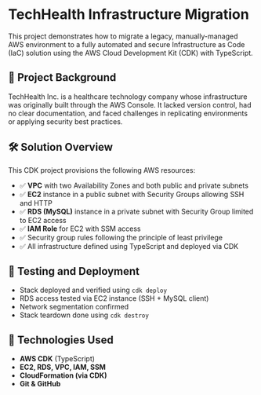 # TechHealth Infrastructure Migration

This project demonstrates how to migrate a legacy, manually-managed AWS environment to a fully automated and secure Infrastructure as Code (IaC) solution using the AWS Cloud Development Kit (CDK) with TypeScript.

## 🏥 Project Background

TechHealth Inc. is a healthcare technology company whose infrastructure was originally built through the AWS Console. It lacked version control, had no clear documentation, and faced challenges in replicating environments or applying security best practices.

## 🛠️ Solution Overview

This CDK project provisions the following AWS resources:

- ✅ **VPC** with two Availability Zones and both public and private subnets
- ✅ **EC2** instance in a public subnet with Security Groups allowing SSH and HTTP
- ✅ **RDS (MySQL)** instance in a private subnet with Security Group limited to EC2 access
- ✅ **IAM Role** for EC2 with SSM access
- ✅ Security group rules following the principle of least privilege
- ✅ All infrastructure defined using TypeScript and deployed via CDK

## 🧪 Testing and Deployment

- Stack deployed and verified using `cdk deploy`
- RDS access tested via EC2 instance (SSH + MySQL client)
- Network segmentation confirmed
- Stack teardown done using `cdk destroy`

## 🚀 Technologies Used

- **AWS CDK** (TypeScript)
- **EC2, RDS, VPC, IAM, SSM**
- **CloudFormation (via CDK)**
- **Git & GitHub**
